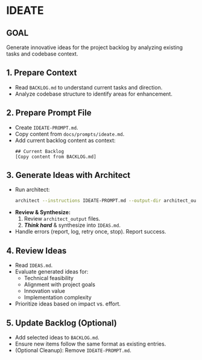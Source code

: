# IDEATE

## GOAL
Generate innovative ideas for the project backlog by analyzing existing tasks and codebase context.

## 1. Prepare Context
- Read `BACKLOG.md` to understand current tasks and direction.
- Analyze codebase structure to identify areas for enhancement.

## 2. Prepare Prompt File
- Create `IDEATE-PROMPT.md`.
- Copy content from `docs/prompts/ideate.md`.
- Add current backlog content as context:
  ```
  ## Current Backlog
  [Copy content from BACKLOG.md]
  ```

## 3. Generate Ideas with Architect
- Run architect:
  ```bash
  architect --instructions IDEATE-PROMPT.md --output-dir architect_output --model gemini-2.5-pro-exp-03-25 --model gemini-2.0-flash ./
  ```
- **Review & Synthesize:**
  1. Review `architect_output` files.
  2. ***Think hard*** & synthesize into `IDEAS.md`.
- Handle errors (report, log, retry once, stop). Report success.

## 4. Review Ideas
- Read `IDEAS.md`.
- Evaluate generated ideas for:
  - Technical feasibility
  - Alignment with project goals
  - Innovation value
  - Implementation complexity
- Prioritize ideas based on impact vs. effort.

## 5. Update Backlog (Optional)
- Add selected ideas to `BACKLOG.md`.
- Ensure new items follow the same format as existing entries.
- (Optional Cleanup): Remove `IDEATE-PROMPT.md`.